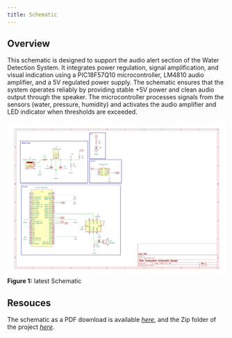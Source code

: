 ```yaml
---
title: Schematic
---
```


## Overview

This schematic is designed to support the audio alert section of the Water Detection System. It integrates power regulation, signal amplification, and visual indication using a PIC18F57Q10 microcontroller, LM4810 audio amplifier, and a 5V regulated power supply.
The schematic ensures that the system operates reliably by providing stable +5V power and clean audio output through the speaker. The microcontroller processes signals from the sensors (water, pressure, humidity) and activates the audio amplifier and LED indicator when thresholds are exceeded.


![schematic](Schematic.png)
**Figure 1:** latest Schematic


## Resouces

The schematic as a PDF download is available [*here*](schematic.png), and the Zip folder of the project [*here*](SCH.zip).
